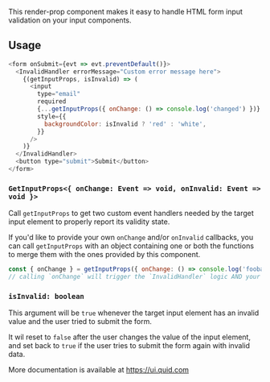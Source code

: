 This render-prop component makes it easy to handle HTML form input
validation on your input components.

## Usage

<!-- NPM_ONLY> -->

```js
<form onSubmit={evt => evt.preventDefault()}>
  <InvalidHandler errorMessage="Custom error message here">
    {(getInputProps, isInvalid) => (
      <input
        type="email"
        required
        {...getInputProps({ onChange: () => console.log('changed') })}
        style={{
          backgroundColor: isInvalid ? 'red' : 'white',
        }}
      />
    )}
  </InvalidHandler>
  <button type="submit">Submit</button>
</form>
```

<!-- <NPM_ONLY -->

### `GetInputProps<{ onChange: Event => void, onInvalid: Event => void }>`

Call `getInputProps` to get two custom event handlers needed by the
target input element to properly report its validity state.

If you'd like to provide your own `onChange` and/or `onInvalid` callbacks,
you can call `getInputProps` with an object containing one or both the
functions to merge them with the ones provided by this component.

```js static
const { onChange } = getInputProps({ onChange: () => console.log('foobar') });
// calling `onChange` will trigger the `InvalidHandler` logic AND your console.log
```

### `isInvalid: boolean`

This argument will be `true` whenever the target input element has an invalid
value and the user tried to submit the form.

It wil reset to `false` after the user changes the value of the input element,
and set back to `true` if the user tries to submit the form again with invalid data.

<!-- NPM_ONLY> -->

More documentation is available at https://ui.quid.com

<!-- <NPM_ONLY -->
